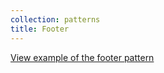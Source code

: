 ```yaml
---
collection: patterns
title: Footer
---
```


<a href="https://ubuntudesign.github.io/vanilla-framework/examples/patterns/footer/"
    class="js-example">
    View example of the footer pattern
</a>
